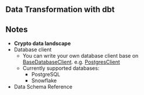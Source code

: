## Data Transformation with dbt

## Notes
- **Crypto data landscape**
- Database client
    - You can write your own database client base on [BaseDatabaseClient](https://github.com/newgnart/fa-dae2-stables-analytics/blob/main/src/onchaindata/utils/base_client.py). e.g. [PostgresClient](https://github.com/newgnart/fa-dae2-stables-analytics/blob/main/src/onchaindata/utils/postgres_client.py)
    - Currently supported databases:
        - PostgreSQL
        - Snowflake
- Data Schema Reference



